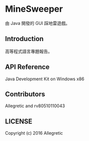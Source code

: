# MineSweeper

由 Java 開發的 GUI 踩地雷遊戲。

## Introduction
高等程式語言專題報告。

## API Reference

Java Development Kit on Windows x86

## Contributors
Allegretic and rv80510110043

## LICENSE
Copyright (c) 2016 Allegretic


